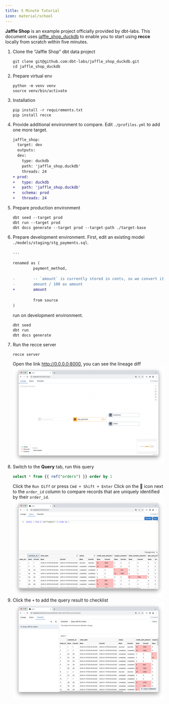 ```yaml
---
title: 5 Minute Tutorial
icon: material/school
---
```


**Jaffle Shop** is an example project officially provided by dbt-labs. This document uses [jaffle_shop_duckdb](https://github.com/dbt-labs/jaffle_shop_duckdb) to enable you to start using **recce** locally from scratch within five minutes.

1. Clone the “Jaffle Shop” dbt data project
   ```shell
   git clone git@github.com:dbt-labs/jaffle_shop_duckdb.git
   cd jaffle_shop_duckdb
   ```
1. Prepare virtual env
   ```shell
   python -m venv venv
   source venv/bin/activate
   ```
1. Installation
   ```shell
   pip install -r requirements.txt
   pip install recce
   ```
1. Provide additional environment to compare. Edit `./profiles.yml` to add one more target.
   ```diff
   jaffle_shop:
     target: dev
     outputs:
     dev:
       type: duckdb
       path: 'jaffle_shop.duckdb'
       threads: 24
   + prod:
   +   type: duckdb
   +   path: 'jaffle_shop.duckdb'
   +   schema: prod
   +   threads: 24
   ```
1. Prepare production environment
   ```shell
   dbt seed --target prod
   dbt run --target prod
   dbt docs generate --target prod --target-path ./target-base
   ```   
1. Prepare development environment. First, edit an existing model `./models/staging/stg_payments.sql`.
   ```diff
   ...

   renamed as (
            payment_method,

   -        -- `amount` is currently stored in cents, so we convert it to dollars
   -        amount / 100 as amount
   +        amount

            from source
   )
   ```
   run on development environment.
   ```shell
   dbt seed
   dbt run
   dbt docs generate
   ```
1. Run the recce server
   ```shell
   recce server
   ```
   Open the link http://0.0.0.0:8000, you can see the lineage diff
   ![](../assets/images/jaffle-shop/jaffle_shop_lineage.png)
1. Switch to the **Query** tab, run this query
   ```sql
   select * from {{ ref("orders") }} order by 1
   ```
   Click the `Run Diff` or press `Cmd + Shift + Enter`
   Click on the 🔑 icon next to the `order_id` column to compare records that are uniquely identified by their `order_id`.
   ![](../assets/images/jaffle-shop/jaffle_shop_query.png)
1. Click the `+` to add the query result to checklist
   ![](../assets/images/jaffle-shop/jaffle_shop_check.png)
